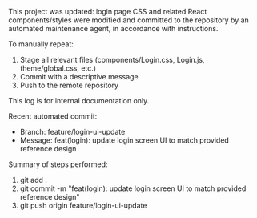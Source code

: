 This project was updated: login page CSS and related React components/styles were modified and committed to the repository by an automated maintenance agent, in accordance with instructions. 

To manually repeat:
1. Stage all relevant files (components/Login.css, Login.js, theme/global.css, etc.)
2. Commit with a descriptive message
3. Push to the remote repository

This log is for internal documentation only.

Recent automated commit:
- Branch: feature/login-ui-update
- Message: feat(login): update login screen UI to match provided reference design

Summary of steps performed:
1. git add .
2. git commit -m "feat(login): update login screen UI to match provided reference design"
3. git push origin feature/login-ui-update
